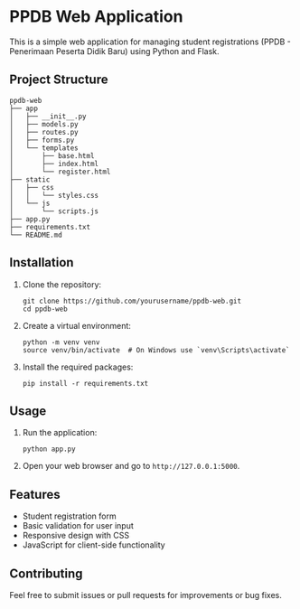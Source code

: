 # PPDB Web Application

This is a simple web application for managing student registrations (PPDB - Penerimaan Peserta Didik Baru) using Python and Flask.

## Project Structure

```
ppdb-web
├── app
│   ├── __init__.py
│   ├── models.py
│   ├── routes.py
│   ├── forms.py
│   └── templates
│       ├── base.html
│       ├── index.html
│       └── register.html
├── static
│   ├── css
│   │   └── styles.css
│   └── js
│       └── scripts.js
├── app.py
├── requirements.txt
└── README.md
```

## Installation

1. Clone the repository:
   ```
   git clone https://github.com/yourusername/ppdb-web.git
   cd ppdb-web
   ```

2. Create a virtual environment:
   ```
   python -m venv venv
   source venv/bin/activate  # On Windows use `venv\Scripts\activate`
   ```

3. Install the required packages:
   ```
   pip install -r requirements.txt
   ```

## Usage

1. Run the application:
   ```
   python app.py
   ```

2. Open your web browser and go to `http://127.0.0.1:5000`.

## Features

- Student registration form
- Basic validation for user input
- Responsive design with CSS
- JavaScript for client-side functionality

## Contributing

Feel free to submit issues or pull requests for improvements or bug fixes.